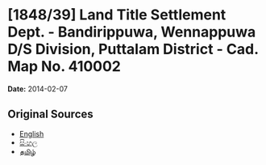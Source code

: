 # [1848/39] Land Title Settlement Dept. - Bandirippuwa, Wennappuwa D/S Division, Puttalam District - Cad. Map No. 410002

**Date:** 2014-02-07

## Original Sources

- [English](https://documents.gov.lk/view/extra-gazettes/2014/2/1848-39_E.pdf)
- [සිංහල](https://documents.gov.lk/view/extra-gazettes/2014/2/1848-39_S.pdf)
- [தமிழ்](https://documents.gov.lk/view/extra-gazettes/2014/2/1848-39_T.pdf)
